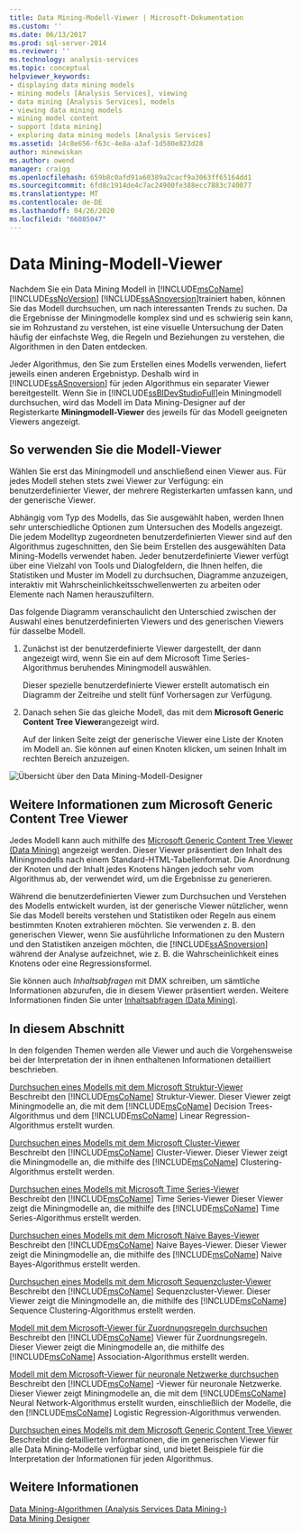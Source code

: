 ```yaml
---
title: Data Mining-Modell-Viewer | Microsoft-Dokumentation
ms.custom: ''
ms.date: 06/13/2017
ms.prod: sql-server-2014
ms.reviewer: ''
ms.technology: analysis-services
ms.topic: conceptual
helpviewer_keywords:
- displaying data mining models
- mining models [Analysis Services], viewing
- data mining [Analysis Services], models
- viewing data mining models
- mining model content
- support [data mining]
- exploring data mining models [Analysis Services]
ms.assetid: 14c8e656-f63c-4e8a-a3af-1d580e823d28
author: minewiskan
ms.author: owend
manager: craigg
ms.openlocfilehash: 659b8c0afd91a60389a2cacf9a3063ff65164dd1
ms.sourcegitcommit: 6fd8c1914de4c7ac24900fe388ecc7883c740077
ms.translationtype: MT
ms.contentlocale: de-DE
ms.lasthandoff: 04/26/2020
ms.locfileid: "66085047"
---
```

# <a name="data-mining-model-viewers"></a>Data Mining-Modell-Viewer
  Nachdem Sie ein Data Mining Modell in [!INCLUDE[msCoName](../../includes/msconame-md.md)] [!INCLUDE[ssNoVersion](../../includes/ssnoversion-md.md)] [!INCLUDE[ssASnoversion](../../includes/ssasnoversion-md.md)]trainiert haben, können Sie das Modell durchsuchen, um nach interessanten Trends zu suchen. Da die Ergebnisse der Miningmodelle komplex sind und es schwierig sein kann, sie im Rohzustand zu verstehen, ist eine visuelle Untersuchung der Daten häufig der einfachste Weg, die Regeln und Beziehungen zu verstehen, die Algorithmen in den Daten entdecken.  
  
 Jeder Algorithmus, den Sie zum Erstellen eines Modells verwenden, liefert jeweils einen anderen Ergebnistyp. Deshalb wird in [!INCLUDE[ssASnoversion](../../includes/ssasnoversion-md.md)] für jeden Algorithmus ein separater Viewer bereitgestellt. Wenn Sie in [!INCLUDE[ssBIDevStudioFull](../../includes/ssbidevstudiofull-md.md)]ein Miningmodell durchsuchen, wird das Modell im Data Mining-Designer auf der Registerkarte **Miningmodell-Viewer** des jeweils für das Modell geeigneten Viewers angezeigt.  
  
## <a name="how-to-use-the-model-viewers"></a>So verwenden Sie die Modell-Viewer  
 Wählen Sie erst das Miningmodell und anschließend einen Viewer aus. Für jedes Modell stehen stets zwei Viewer zur Verfügung: ein benutzerdefinierter Viewer, der mehrere Registerkarten umfassen kann, und der generische Viewer.  
  
 Abhängig vom Typ des Modells, das Sie ausgewählt haben, werden Ihnen sehr unterschiedliche Optionen zum Untersuchen des Modells angezeigt. Die jedem Modelltyp zugeordneten benutzerdefinierten Viewer sind auf den Algorithmus zugeschnitten, den Sie beim Erstellen des ausgewählten Data Mining-Modells verwendet haben. Jeder benutzerdefinierte Viewer verfügt über eine Vielzahl von Tools und Dialogfeldern, die Ihnen helfen, die Statistiken und Muster im Modell zu durchsuchen, Diagramme anzuzeigen, interaktiv mit Wahrscheinlichkeitsschwellenwerten zu arbeiten oder Elemente nach Namen herauszufiltern.  
  
 Das folgende Diagramm veranschaulicht den Unterschied zwischen der Auswahl eines benutzerdefinierten Viewers und des generischen Viewers für dasselbe Modell.  
  
1.  Zunächst ist der benutzerdefinierte Viewer dargestellt, der dann angezeigt wird, wenn Sie ein auf dem Microsoft Time Series-Algorithmus beruhendes Miningmodell auswählen.  
  
     Dieser spezielle benutzerdefinierte Viewer erstellt automatisch ein Diagramm der Zeitreihe und stellt fünf Vorhersagen zur Verfügung.  
  
2.  Danach sehen Sie das gleiche Modell, das mit dem **Microsoft Generic Content Tree Viewer**angezeigt wird.  
  
     Auf der linken Seite zeigt der generische Viewer eine Liste der Knoten im Modell an. Sie können auf einen Knoten klicken, um seinen Inhalt im rechten Bereich anzuzeigen.  
  
 ![Übersicht über den Data Mining-Modell-Designer](../media/generic-mining-model-tab1.gif "Übersicht über den Data Mining-Modell-Designer")  
  
## <a name="more-about-the-microsoft-generic-content-tree-viewer"></a>Weitere Informationen zum Microsoft Generic Content Tree Viewer  
 Jedes Modell kann auch mithilfe des [Microsoft Generic Content Tree Viewer &#40;Data Mining&#41;](../microsoft-generic-content-tree-viewer-data-mining.md) angezeigt werden. Dieser Viewer präsentiert den Inhalt des Miningmodells nach einem Standard-HTML-Tabellenformat. Die Anordnung der Knoten und der Inhalt jedes Knotens hängen jedoch sehr vom Algorithmus ab, der verwendet wird, um die Ergebnisse zu generieren.  
  
 Während die benutzerdefinierten Viewer zum Durchsuchen und Verstehen des Modells entwickelt wurden, ist der generische Viewer nützlicher, wenn Sie das Modell bereits verstehen und Statistiken oder Regeln aus einem bestimmten Knoten extrahieren möchten. Sie verwenden z. B. den generischen Viewer, wenn Sie ausführliche Informationen zu den Mustern und den Statistiken anzeigen möchten, die [!INCLUDE[ssASnoversion](../../includes/ssasnoversion-md.md)] während der Analyse aufzeichnet, wie z. B. die Wahrscheinlichkeit eines Knotens oder eine Regressionsformel.  
  
 Sie können auch *Inhaltsabfragen* mit DMX schreiben, um sämtliche Informationen abzurufen, die in diesem Viewer präsentiert werden. Weitere Informationen finden Sie unter [Inhaltsabfragen &#40;Data Mining&#41;](content-queries-data-mining.md).  
  
## <a name="in-this-section"></a>In diesem Abschnitt  
 In den folgenden Themen werden alle Viewer und auch die Vorgehensweise bei der Interpretation der in ihnen enthaltenen Informationen detailliert beschrieben.  
  
 [Durchsuchen eines Modells mit dem Microsoft Struktur-Viewer](browse-a-model-using-the-microsoft-tree-viewer.md)  
 Beschreibt den [!INCLUDE[msCoName](../../includes/msconame-md.md)] Struktur-Viewer. Dieser Viewer zeigt Miningmodelle an, die mit dem [!INCLUDE[msCoName](../../includes/msconame-md.md)] Decision Trees-Algorithmus und dem [!INCLUDE[msCoName](../../includes/msconame-md.md)] Linear Regression-Algorithmus erstellt wurden.  
  
 [Durchsuchen eines Modells mit dem Microsoft Cluster-Viewer](browse-a-model-using-the-microsoft-cluster-viewer.md)  
 Beschreibt den [!INCLUDE[msCoName](../../includes/msconame-md.md)] Cluster-Viewer. Dieser Viewer zeigt die Miningmodelle an, die mithilfe des [!INCLUDE[msCoName](../../includes/msconame-md.md)] Clustering-Algorithmus erstellt werden.  
  
 [Durchsuchen eines Modells mit Microsoft Time Series-Viewer](browse-a-model-using-the-microsoft-time-series-viewer.md)  
 Beschreibt den [!INCLUDE[msCoName](../../includes/msconame-md.md)] Time Series-Viewer Dieser Viewer zeigt die Miningmodelle an, die mithilfe des [!INCLUDE[msCoName](../../includes/msconame-md.md)] Time Series-Algorithmus erstellt werden.  
  
 [Durchsuchen eines Modells mit dem Microsoft Naive Bayes-Viewer](browse-a-model-using-the-microsoft-naive-bayes-viewer.md)  
 Beschreibt den [!INCLUDE[msCoName](../../includes/msconame-md.md)] Naive Bayes-Viewer. Dieser Viewer zeigt die Miningmodelle an, die mithilfe des [!INCLUDE[msCoName](../../includes/msconame-md.md)] Naive Bayes-Algorithmus erstellt werden.  
  
 [Durchsuchen eines Modells mit dem Microsoft Sequenzcluster-Viewer](browse-a-model-using-the-microsoft-sequence-cluster-viewer.md)  
 Beschreibt den [!INCLUDE[msCoName](../../includes/msconame-md.md)] Sequenzcluster-Viewer. Dieser Viewer zeigt die Miningmodelle an, die mithilfe des [!INCLUDE[msCoName](../../includes/msconame-md.md)] Sequence Clustering-Algorithmus erstellt werden.  
  
 [Modell mit dem Microsoft-Viewer für Zuordnungsregeln durchsuchen](browse-a-model-using-the-microsoft-association-rules-viewer.md)  
 Beschreibt den [!INCLUDE[msCoName](../../includes/msconame-md.md)] Viewer für Zuordnungsregeln. Dieser Viewer zeigt die Miningmodelle an, die mithilfe des [!INCLUDE[msCoName](../../includes/msconame-md.md)] Association-Algorithmus erstellt werden.  
  
 [Modell mit dem Microsoft-Viewer für neuronale Netzwerke durchsuchen](browse-a-model-using-the-microsoft-neural-network-viewer.md)  
 Beschreibt den [!INCLUDE[msCoName](../../includes/msconame-md.md)] -Viewer für neuronale Netzwerke. Dieser Viewer zeigt Miningmodelle an, die mit dem [!INCLUDE[msCoName](../../includes/msconame-md.md)] Neural Network-Algorithmus erstellt wurden, einschließlich der Modelle, die den [!INCLUDE[msCoName](../../includes/msconame-md.md)] Logistic Regression-Algorithmus verwenden.  
  
 [Durchsuchen eines Modells mit dem Microsoft Generic Content Tree Viewer](browse-a-model-using-the-microsoft-generic-content-tree-viewer.md)  
 Beschreibt die detaillierten Informationen, die im generischen Viewer für alle Data Mining-Modelle verfügbar sind, und bietet Beispiele für die Interpretation der Informationen für jeden Algorithmus.  
  
## <a name="see-also"></a>Weitere Informationen  
 [Data Mining-Algorithmen &#40;Analysis Services Data Mining-&#41;](data-mining-algorithms-analysis-services-data-mining.md)   
 [Data Mining Designer](data-mining-designer.md)  
  
  

